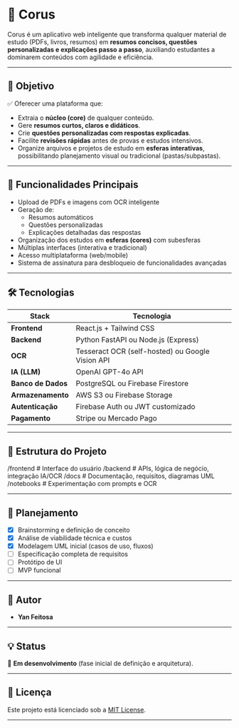 # 🌌 Corus

Corus é um aplicativo web inteligente que transforma qualquer material de estudo (PDFs, livros, resumos) em **resumos concisos, questões personalizadas e explicações passo a passo**, auxiliando estudantes a dominarem conteúdos com agilidade e eficiência.

---

## 🎯 **Objetivo**

✅ Oferecer uma plataforma que:
- Extraia o **núcleo (core)** de qualquer conteúdo.  
- Gere **resumos curtos, claros e didáticos**.  
- Crie **questões personalizadas com respostas explicadas**.  
- Facilite **revisões rápidas** antes de provas e estudos intensivos.  
- Organize arquivos e projetos de estudo em **esferas interativas**, possibilitando planejamento visual ou tradicional (pastas/subpastas).

---

## 🚀 **Funcionalidades Principais**

- Upload de PDFs e imagens com OCR inteligente
- Geração de:
  - Resumos automáticos
  - Questões personalizadas
  - Explicações detalhadas das respostas
- Organização dos estudos em **esferas (cores)** com subesferas
- Múltiplas interfaces (interativa e tradicional)
- Acesso multiplataforma (web/mobile)
- Sistema de assinatura para desbloqueio de funcionalidades avançadas

---

## 🛠️ **Tecnologias**

| **Stack** | **Tecnologia** |
| --- | --- |
| **Frontend** | React.js + Tailwind CSS |
| **Backend** | Python FastAPI ou Node.js (Express) |
| **OCR** | Tesseract OCR (self-hosted) ou Google Vision API |
| **IA (LLM)** | OpenAI GPT-4o API |
| **Banco de Dados** | PostgreSQL ou Firebase Firestore |
| **Armazenamento** | AWS S3 ou Firebase Storage |
| **Autenticação** | Firebase Auth ou JWT customizado |
| **Pagamento** | Stripe ou Mercado Pago |

---

## 📂 **Estrutura do Projeto**

/frontend # Interface do usuário
/backend # APIs, lógica de negócio, integração IA/OCR
/docs # Documentação, requisitos, diagramas UML
/notebooks # Experimentação com prompts e OCR

---

## 🔮 **Planejamento**

- [x] Brainstorming e definição de conceito
- [x] Análise de viabilidade técnica e custos
- [x] Modelagem UML inicial (casos de uso, fluxos)
- [ ] Especificação completa de requisitos
- [ ] Protótipo de UI
- [ ] MVP funcional

---

## 👥 **Autor**

- **Yan Feitosa**

---

## 💡 **Status**

📌 **Em desenvolvimento** (fase inicial de definição e arquitetura).

---

## 📝 **Licença**

Este projeto está licenciado sob a [MIT License](LICENSE).

---

